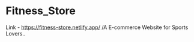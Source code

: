 # Fitness_Store
Link - https://fitness-store.netlify.app/
/A E-commerce Website for Sports Lovers..
